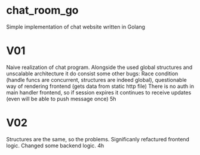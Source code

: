 # chat_room_go
 Simple implementation of chat website written in Golang

# V01
Naive realization of chat program.
Alongside the used global structures and unscalable architecture it do consist some other bugs:
Race condition (handle funcs are concurrent, structures are indeed global), questionable way of rendering frontend (gets data from static http file)
There is no auth in main handler frontend, so if session expires it continues to receive updates (even will be able to push message once) 5h

# V02
Structures are the same, so the problems. Significanly refactured frontend logic. Changed some backend logic. 4h

